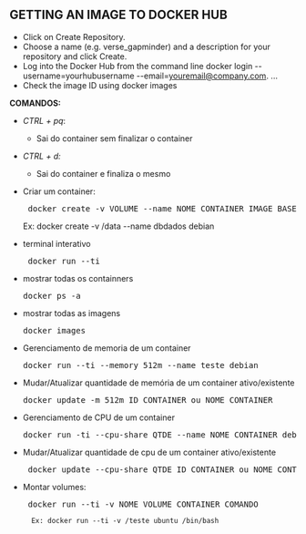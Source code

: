 <h2>GETTING AN IMAGE TO DOCKER HUB</h2>

- Click on Create Repository.
- Choose a name (e.g. verse_gapminder) and a description for your repository and click Create.
- Log into the Docker Hub from the command line docker login --username=yourhubusername --email=youremail@company.com. ...
- Check the image ID using docker images


**COMANDOS:**
* _CTRL + pq_:
    + Sai do container sem finalizar o container
* _CTRL + d:_
    + Sai do container e finaliza o mesmo

* Criar um container:
    <pre> docker create -v VOLUME --name NOME_CONTAINER IMAGE_BASE </pre>
    Ex: docker create -v /data --name dbdados debian
* terminal interativo
	<pre> docker run --ti </pre> 

* mostrar todas os containners
	<pre>docker ps -a </pre>

* mostrar todas as imagens
	<pre>docker images</pre>

* Gerenciamento de memoria de um container
	<pre>docker run --ti --memory 512m --name teste debian</pre>
* Mudar/Atualizar quantidade de memória de um container ativo/existente
    <pre>docker update -m 512m ID_CONTAINER ou NOME_CONTAINER </pre>
* Gerenciamento de CPU de um container
    <pre>docker run -ti --cpu-share QTDE --name NOME_CONTAINER debian </pre>
* Mudar/Atualizar quantidade de cpu de um container ativo/existente
    <pre> docker update --cpu-share QTDE ID_CONTAINER ou NOME_CONTAINER </pre>

* Montar volumes:
    <pre> docker run --ti -v NOME_VOLUME CONTAINER COMANDO </pre>
        Ex: docker run --ti -v /teste ubuntu /bin/bash   